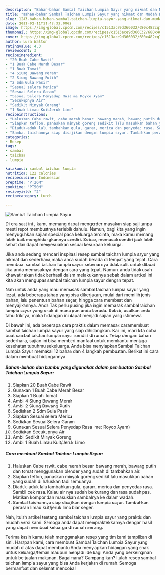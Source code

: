 ```yaml
---
description: "Bahan-bahan Sambal Taichan Lumpia Sayur yang nikmat dan Mudah Dibuat"
title: "Bahan-bahan Sambal Taichan Lumpia Sayur yang nikmat dan Mudah Dibuat"
slug: 1283-bahan-bahan-sambal-taichan-lumpia-sayur-yang-nikmat-dan-mudah-dibuat
date: 2021-02-11T11:43:33.086Z
image: https://img-global.cpcdn.com/recipes/c1513ace9d366032/680x482cq70/sambal-taichan-lumpia-sayur-foto-resep-utama.jpg
thumbnail: https://img-global.cpcdn.com/recipes/c1513ace9d366032/680x482cq70/sambal-taichan-lumpia-sayur-foto-resep-utama.jpg
cover: https://img-global.cpcdn.com/recipes/c1513ace9d366032/680x482cq70/sambal-taichan-lumpia-sayur-foto-resep-utama.jpg
author: Lura Walton
ratingvalue: 4.3
reviewcount: 3
recipeingredient:
- "20 Buah Cabe Rawit"
- "1 Buah Cabe Merah Besar"
- "1 Buah Tomat"
- "4 Siung Bawang Merah"
- "2 Siung Bawang Putih"
- "2 Sdm Gula Pasir"
- "Sesuai selera Merica"
- "Sesuai Selera Garam"
- "Sesuai Selera Penyedap Rasa me Royco Ayam"
- "Secukupnya Air"
- "Sedikit Minyak Goreng"
- "1 Buah Limau KuitJeruk Limo"
recipeinstructions:
- "Haluskan Cabe rawit, cabe merah besar, bawang merah, bawang putih dan tomat menggunakan blender yang sudah di tambahkan air."
- "Siapkan teflon, panaskan minyak goreng sedikit lalu masukkan bahan yang sudah di haluskan tadi semuanya."
- "Diaduk-aduk lalu tambahkan gula, garam, merica dan penyedap rasa. Sambil cek rasa. Kalau air nya sudah berkurang dan rasa sudah pas. Matikan kompor dan masukkan sambalnya ke dalam wadah."
- "Sambal taichannya siap disajikan dengan lumpia sayur. Tambahkan perasan limau kuit/jeruk limo biar seger."
categories:
- Resep
tags:
- sambal
- taichan
- lumpia

katakunci: sambal taichan lumpia 
nutrition: 122 calories
recipecuisine: Indonesian
preptime: "PT26M"
cooktime: "PT50M"
recipeyield: "2"
recipecategory: Lunch

---
```



![Sambal Taichan Lumpia Sayur](https://img-global.cpcdn.com/recipes/c1513ace9d366032/680x482cq70/sambal-taichan-lumpia-sayur-foto-resep-utama.jpg)

Di era  saat ini , kamu memang dapat mengorder masakan siap saji tanpa mesti repot membuatnya terlebih dahulu. Namun, bagi kita yang ingin menyuguhkan sajian special pada keluarga tercinta, maka kamu memang lebih baik menghidangkannya sendiri. Sebab, memasak sendiri jauh lebih sehat dan dapat menyesuaikan sesuai kesukaan keluarga.

Jika anda sedang mencari inspirasi resep sambal taichan lumpia sayur yang nikmat dan sederhana,maka anda sudah berada di tempat yang tepat. Cara membuat sambal taichan lumpia sayur  sebenarnya tidak sulit untuk dibuat jika anda memasaknya dengan cara yang tepat. Namun, anda tidak usah khawatir akan tidak berhasil dalam melakukannya 
sebab dalam artikel ini kita akan mengupas sambal taichan lumpia sayur dengan tepat.  



Nah untuk anda yang mau memasak sambal taichan lumpia sayur yang lezat, ada beberapa tahap yang bisa dikerjakan, mulai dari memilih jenis bahan, lalu penentuan bahan segar, hingga cara membuat dan menyajikannya. Anda Tak perlu pusing jika ingin memasak sambal taichan lumpia sayur yang enak di mana pun anda berada. Sebab, asalkan anda  tahu triknya, maka hidangan ini dapat menjadi sajian yang istimewa.

Di bawah ini, ada beberapa cara praktis  dalam memasak caramembuat sambal taichan lumpia sayur yang siap dihidangkan. Kali ini, mari kita coba buat sambal taichan lumpia sayur sendiri di rumah. Tetap dengan bahan sederhana, sajian ini bisa memberi manfaat untuk membantu menjaga kesehatan tubuhmu sekeluarga. Anda bisa menyiapkan Sambal Taichan Lumpia Sayur memakai 12 bahan dan 4 langkah pembuatan. Berikut ini cara dalam membuat hidangannya.

<!--inarticleads1-->

##### Bahan-bahan dan bumbu yang digunakan dalam pembuatan Sambal Taichan Lumpia Sayur:

1. Siapkan 20 Buah Cabe Rawit
1. Gunakan 1 Buah Cabe Merah Besar
1. Siapkan 1 Buah Tomat
1. Ambil 4 Siung Bawang Merah
1. Ambil 2 Siung Bawang Putih
1. Sediakan 2 Sdm Gula Pasir
1. Siapkan Sesuai selera Merica
1. Sediakan Sesuai Selera Garam
1. Gunakan Sesuai Selera Penyedap Rasa (me: Royco Ayam)
1. Sediakan Secukupnya Air
1. Ambil Sedikit Minyak Goreng
1. Ambil 1 Buah Limau Kuit/Jeruk Limo




<!--inarticleads2-->

##### Cara membuat Sambal Taichan Lumpia Sayur:

1. Haluskan Cabe rawit, cabe merah besar, bawang merah, bawang putih dan tomat menggunakan blender yang sudah di tambahkan air.
1. Siapkan teflon, panaskan minyak goreng sedikit lalu masukkan bahan yang sudah di haluskan tadi semuanya.
1. Diaduk-aduk lalu tambahkan gula, garam, merica dan penyedap rasa. Sambil cek rasa. Kalau air nya sudah berkurang dan rasa sudah pas. Matikan kompor dan masukkan sambalnya ke dalam wadah.
1. Sambal taichannya siap disajikan dengan lumpia sayur. Tambahkan perasan limau kuit/jeruk limo biar seger.




Nah, itulah artikel tentang  sambal taichan lumpia sayur  yang praktis dan mudah versi kami. Semoga anda dapat mempraktekkannya dengan hasil yang dapat membuat keluarga di rumah senang. 

Terima kasih kamu telah menggunakan resep yang tim kami tampilkan di sini. Harapan kami, cara membuat  Sambal Taichan Lumpia Sayur yang mudah di atas dapat membantu Anda menyiapkan hidangan yang enak untuk keluarga/teman maupun menjadi ide bagi Anda yang berkeinginan untuk berjualan makanan. Bagaimana? Gampang kan? Itulah resep sambal taichan lumpia sayur yang bisa Anda kerjakan di rumah. Semoga bermanfaat dan selamat mencoba!

